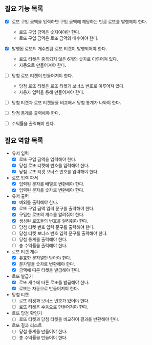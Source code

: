 ## 필요 기능 목록

-[x] 로또 구입 금액을 입력하면 구입 금액에 해당하는 만큼 로또를 발행해야 한다.
    - 로또 구입 금액은 숫자여야만 한다.
    - 로또 구입 금액은 로또 금액의 배수여야 한다.

-[x] 발행된 로또의 개수만큼 로또 티켓이 발행되어야 한다.
    - 로또 티켓은 중복되지 않은 6개의 숫자로 이루어져 있다.
    - 자동으로 만들어져야 한다.

-[ ] 당첨 로또 티켓이 만들어져야 한다.
    - 당첨 로또 티켓은 로또 티켓과 보너스 번호로 이루어져 있다.
    - 사용자 입력을 통해 만들어져야 한다.

-[ ] 당첨 티켓과 로또 티켓들을 비교해서 당첨 통계가 나와야 한다.

-[ ] 당첨 통계를 출력해야 한다.

-[ ] 수익률을 출력해야 한다.

## 필요 역할 목록

- 유저 입력
    -[x] 로또 구입 금액을 입력해야 한다.
    -[x] 당첨 로또 티켓에 번호를 입력해야 한다.
    -[x] 당첨 로또 티켓 보너스 번호를 입력해야 한다.

- 로또 입력 파서
  -[x] 입력된 문자를 배열로 변환해야 한다.
  -[x] 입력된 문자를 숫자로 변환해야 한다.

- 유저 출력
    -[x] 예외를 출력해야 한다.
    -[x] 로또 구입 금액 입력 문구를 출력해야 한다.
    -[x] 구입한 로또의 개수를 알려줘야 한다.
    -[x] 생성된 로또들의 번호를 알려줘야 한다.
    -[ ] 당첨 티켓 번호 입력 문구를 출력해야 한다.
    -[ ] 당첨 티켓 보너스 번호 입력 문구를 출력해야 한다.
    -[ ] 당첨 통계를 출력해야 한다.
    -[ ] 총 수익률을 출력해야 한다.

- 로또 티켓 개수
    -[x] 유효한 문자열만 받아야 한다.
    -[x] 문자열을 숫자로 변환해야 한다.
    -[x] 금액에 따른 티켓을 발급해야 한다.

- 로또 발급기
    -[x] 로또 개수에 따른 로또를 발급해야 한다.
    -[x] 로또는 자동으로 만들어져야 한다.

- 당첨 티켓
    -[ ] 로또 티켓과 보너스 번호가 있어야 한다.
    -[ ] 로또 티켓은 수동으로 만들어져야 한다.

- 로또 당첨 확인기
    -[ ] 로또 티켓과 당첨 티켓을 비교하여 결과를 반환해야 한다.

- 로또 결과 리스트
    -[ ] 당첨 통계를 만들어야 한다.
    -[ ] 총 수익률을 만들어야 한다.
